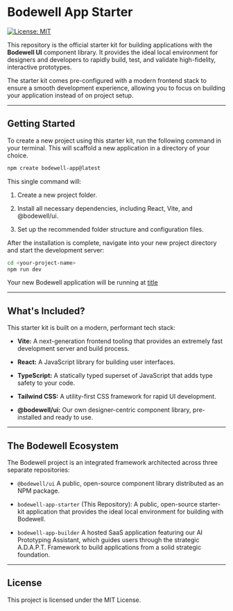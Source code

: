 # Bodewell App Starter

[![License: MIT](https://img.shields.io/badge/License-MIT-yellow.svg)](https://opensource.org/licenses/MIT)

This repository is the official starter kit for building applications with the **Bodewell UI** component library. It provides the ideal local environment for designers and developers to rapidly build, test, and validate high-fidelity, interactive prototypes.

The starter kit comes pre-configured with a modern frontend stack to ensure a smooth development experience, allowing you to focus on building your application instead of on project setup.

---

## Getting Started

To create a new project using this starter kit, run the following command in your terminal. This will scaffold a new application in a directory of your choice.

```bash
npm create bodewell-app@latest
```

This single command will:

1. Create a new project folder.

2. Install all necessary dependencies, including React, Vite, and @bodewell/ui.

3. Set up the recommended folder structure and configuration files.

After the installation is complete, navigate into your new project directory and start the development server:

```bash
cd <your-project-name>
npm run dev
```

Your new Bodewell application will be running at [title](http://localhost:5173.)

---

## What's Included?
This starter kit is built on a modern, performant tech stack:

* **Vite:** A next-generation frontend tooling that provides an extremely fast development server and build process.

* **React:** A JavaScript library for building user interfaces.

* **TypeScript:** A statically typed superset of JavaScript that adds type safety to your code.

* **Tailwind CSS:** A utility-first CSS framework for rapid UI development.

* **@bodewell/ui:** Our own designer-centric component library, pre-installed and ready to use.

---

## The Bodewell Ecosystem
The Bodewell project is an integrated framework architected across three separate repositories:

* `@bodewell/ui` A public, open-source component library distributed as an NPM package.

* `bodewell-app-starter` (This Repository): A public, open-source starter-kit application that provides the ideal local environment for building with Bodewell.

* `bodewell-app-builder` A hosted SaaS application featuring our AI Prototyping Assistant, which guides users through the strategic A.D.A.P.T. Framework to build applications from a solid strategic foundation.

---

## License
This project is licensed under the MIT License.